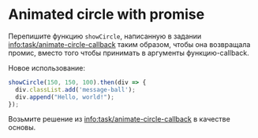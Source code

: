 
# Animated circle with promise

Перепишите функцию `showCircle`, написанную в задании <info:task/animate-circle-callback> таким образом, чтобы она возвращала промис, вместо того чтобы принимать в аргументы функцию-callback.

Новое использование:

```js
showCircle(150, 150, 100).then(div => {
  div.classList.add('message-ball');
  div.append("Hello, world!");
});
```

Возьмите решение из <info:task/animate-circle-callback> в качестве основы.
